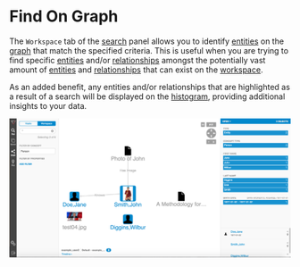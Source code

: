 # Find On Graph

The `Workspace` tab of the [search](search.md) panel allows you to identify [entities](vertices.md) on the
[graph](graph.md) that match the specified criteria. This is useful when you are trying to find specific [entities](vertices.md)
and/or [relationships](edges.md) amongst the potentially vast amount of
 [entities](vertices.md) and
[relationships](edges.md) that can exist on the [workspace](workspaces.md).

As an added benefit, any entities and/or relationships that are highlighted as a result of a search will be displayed on
the [histogram](detail-pane.md), providing additional insights to your data.

<img src = images/find-on-graph.png width="600">
